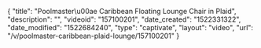 {
    "title": "Poolmaster\u00ae Caribbean Floating Lounge Chair in Plaid",
    "description": "",
    "videoid": "157100201",
    "date_created": "1522331322",
    "date_modified": "1522684240",
    "type": "captivate",
    "layout": "video",
    "url": "\/v\/poolmaster-caribbean-plaid-lounge\/157100201"
}